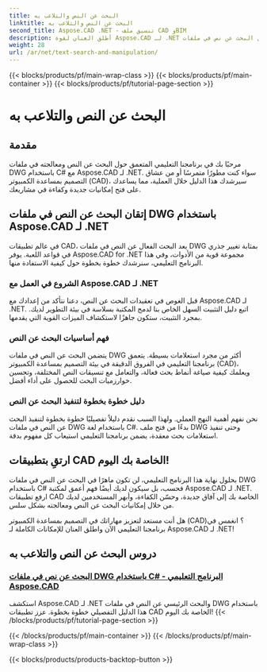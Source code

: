 ```yaml
---
title: البحث عن النص والتلاعب به
linktitle: البحث عن النص والتلاعب به
second_title: Aspose.CAD .NET - تنسيق ملف CAD وBIM
description: أطلق العنان لقوة Aspose.CAD لـ .NET من خلال برامجنا التعليمية حول البحث عن نص في ملفات DWG باستخدام C#. ارفع مهاراتك في التصميم بمساعدة الكمبيوتر (CAD) وعزز تطبيقاتك.
weight: 28
url: /ar/net/text-search-and-manipulation/
---
```


{{< blocks/products/pf/main-wrap-class >}}
{{< blocks/products/pf/main-container >}}
{{< blocks/products/pf/tutorial-page-section >}}

# البحث عن النص والتلاعب به


## مقدمة

مرحبًا بك في برنامجنا التعليمي المتعمق حول البحث عن النص ومعالجته في ملفات DWG باستخدام C# مع Aspose.CAD لـ .NET. سواء كنت مطورًا متمرسًا أو من عشاق التصميم بمساعدة الكمبيوتر (CAD)، سيرشدك هذا الدليل خلال العملية، مما يساعدك على فتح إمكانيات جديدة وكفاءة في مشاريعك.

## إتقان البحث عن النص في ملفات DWG باستخدام Aspose.CAD لـ .NET

في عالم تطبيقات CAD، يعد البحث الفعال عن النص في ملفات DWG بمثابة تغيير جذري في قواعد اللعبة. يوفر Aspose.CAD for .NET مجموعة قوية من الأدوات، وفي هذا البرنامج التعليمي، سنرشدك خطوة بخطوة حول كيفية الاستفادة منها.

### الشروع في العمل مع Aspose.CAD لـ .NET

قبل الغوص في تعقيدات البحث عن النص، دعنا نتأكد من إعدادك مع Aspose.CAD لـ .NET. اتبع دليل التثبيت السهل الخاص بنا لدمج المكتبة بسلاسة في بيئة التطوير لديك. بمجرد التثبيت، ستكون جاهزًا لاستكشاف الميزات القوية التي يقدمها.

### فهم أساسيات البحث عن النص

يتضمن البحث عن النص في ملفات DWG أكثر من مجرد استعلامات بسيطة. يتعمق برنامجنا التعليمي في الفروق الدقيقة في بيئة التصميم بمساعدة الكمبيوتر (CAD)، ويعلمك كيفية صياغة أنماط بحث فعالة، والتعامل مع تنسيقات النص المختلفة، وتحسين خوارزميات البحث للحصول على أداء أفضل.

### دليل خطوة بخطوة لتنفيذ البحث عن النص

نحن نفهم أهمية النهج العملي. ولهذا السبب نقدم دليلاً تفصيليًا خطوة بخطوة لتنفيذ البحث عن النص في ملفات DWG باستخدام لغة C#. بدءًا من فتح ملف DWG وحتى تنفيذ استعلامات بحث معقدة، يضمن برنامجنا التعليمي استيعاب كل مفهوم بدقة. 

## ارتقِ بتطبيقات CAD الخاصة بك اليوم!

بحلول نهاية هذا البرنامج التعليمي، لن تكون ماهرًا في البحث عن النص في ملفات DWG باستخدام C# فحسب، بل سيكون لديك أيضًا فهم أعمق لمكتبة Aspose.CAD لـ .NET. ارفع تطبيقات CAD الخاصة بك إلى آفاق جديدة، وحسّن الكفاءة، وأبهر المستخدمين لديك من خلال إمكانيات البحث عن النص ومعالجته بشكل سلس.

هل أنت مستعد لتعزيز مهاراتك في التصميم بمساعدة الكمبيوتر (CAD)؟ انغمس في برنامجنا التعليمي الآن واطلق العنان للإمكانات الكاملة لـ Aspose.CAD لـ .NET!
## دروس البحث عن النص والتلاعب به
### [البحث عن نص في ملفات DWG باستخدام C# - البرنامج التعليمي Aspose.CAD](./searching-text-in-dwg-files/)
استكشف Aspose.CAD لـ .NET والبحث الرئيسي عن النص في ملفات DWG باستخدام هذا الدليل التفصيلي خطوة بخطوة. عزز تطبيقات CAD الخاصة بك اليوم!
{{< /blocks/products/pf/tutorial-page-section >}}

{{< /blocks/products/pf/main-container >}}
{{< /blocks/products/pf/main-wrap-class >}}

{{< blocks/products/products-backtop-button >}}

